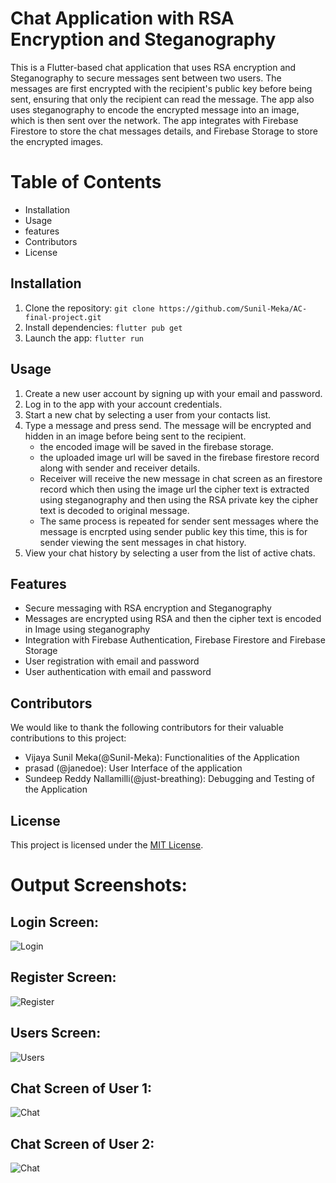 # Chat Application with RSA Encryption and Steganography

This is a Flutter-based chat application that uses RSA encryption and Steganography to secure messages sent between two users. The messages are first encrypted with the recipient's public key before being sent, ensuring that only the recipient can read the message. The app also uses steganography to encode the encrypted message into an image, which is then sent over the network. The app integrates with Firebase Firestore to store the chat messages details, and Firebase Storage to store the encrypted images.

# Table of Contents

- Installation
- Usage
- features
- Contributors
- License

## Installation

1. Clone the repository: `git clone https://github.com/Sunil-Meka/AC-final-project.git`
2. Install dependencies: `flutter pub get`
3. Launch the app: `flutter run`

## Usage

1. Create a new user account by signing up with your email and password.
2. Log in to the app with your account credentials.
3. Start a new chat by selecting a user from your contacts list.
4. Type a message and press send. The message will be encrypted and hidden in an image before being sent to the recipient.
   - the encoded image will be saved in the firebase storage.
   - the uploaded image url will be saved in the firebase firestore record along with sender and receiver details.
   - Receiver will receive the new message in chat screen as an firestore record which then using the image url the cipher text is extracted using steganography and then using the RSA private key the cipher text is decoded to original message.
   - The same process is repeated for sender sent messages where the message is encrpted using sender public key this time, this is for sender viewing the sent messages in chat history.
5. View your chat history by selecting a user from the list of active chats.

## Features

- Secure messaging with RSA encryption and Steganography
- Messages are encrypted using RSA and then the cipher text is encoded in Image using steganography
- Integration with Firebase Authentication, Firebase Firestore and Firebase Storage
- User registration with email and password
- User authentication with email and password

## Contributors

We would like to thank the following contributors for their valuable contributions to this project:

- Vijaya Sunil Meka(@Sunil-Meka): Functionalities of the Application
- prasad (@janedoe): User Interface of the application
- Sundeep Reddy Nallamilli(@just-breathing): Debugging and Testing of the Application

## License

This project is licensed under the [MIT License](LICENSE).

# Output Screenshots:

## Login Screen:

![Login](outputs/login.jpeg)

## Register Screen:

![Register](outputs/register.jpeg)

## Users Screen:

![Users](outputs/users.jpeg)

## Chat Screen of User 1:

![Chat](outputs/user1.jpeg)

## Chat Screen of User 2:

![Chat](outputs/user2.jpeg)
